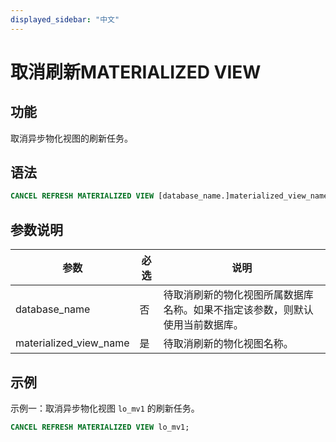 ```yaml
---
displayed_sidebar: "中文"
---
```


# 取消刷新MATERIALIZED VIEW

## 功能

取消异步物化视图的刷新任务。

## 语法

```SQL
CANCEL REFRESH MATERIALIZED VIEW [database_name.]materialized_view_name
```

## 参数说明

| **参数**               | **必选** | **说明**                                                     |
| ---------------------- | -------- | ------------------------------------------------------------ |
| database_name          | 否       | 待取消刷新的物化视图所属数据库名称。如果不指定该参数，则默认使用当前数据库。 |
| materialized_view_name | 是       | 待取消刷新的物化视图名称。                                   |

## 示例

示例一：取消异步物化视图 `lo_mv1` 的刷新任务。

```SQL
CANCEL REFRESH MATERIALIZED VIEW lo_mv1;
```
